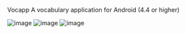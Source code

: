 Vocapp
A vocabulary application for Android  (4.4 or higher)



![image](https://user-images.githubusercontent.com/13225790/27918398-ad932c5c-6290-11e7-8bd9-8d6c62901171.png)
![image](https://user-images.githubusercontent.com/13225790/27918399-ad943fb6-6290-11e7-8a46-128c7af8d2b6.png)
![image](https://user-images.githubusercontent.com/13225790/27918400-ad997dbe-6290-11e7-9d25-02c402813afe.png)
